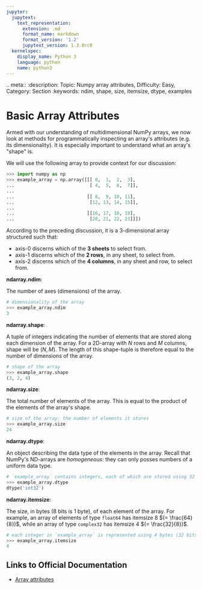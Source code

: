 ```yaml
---
jupyter:
  jupytext:
    text_representation:
      extension: .md
      format_name: markdown
      format_version: '1.2'
      jupytext_version: 1.3.0rc0
  kernelspec:
    display_name: Python 3
    language: python
    name: python3
---
```


<!-- #raw {"raw_mimetype": "text/restructuredtext"} -->
.. meta::
   :description: Topic: Numpy array attributes, Difficulty: Easy, Category: Section
   :keywords: ndim, shape, size, itemsize, dtype, examples
<!-- #endraw -->

<!-- #region -->
# Basic Array Attributes
Armed with our understanding of multidimensional NumPy arrays, we now look at methods for programmatically inspecting an array's attributes (e.g. its dimensionality). It is especially important to understand what an array's "shape" is.

We will use the following array to provide context for our discussion:
 
```python
>>> import numpy as np
>>> example_array = np.array([[[ 0,  1,  2,  3],
...                            [ 4,  5,  6,  7]],
...
...                           [[ 8,  9, 10, 11],
...                            [12, 13, 14, 15]],
...
...                           [[16, 17, 18, 19],
...                            [20, 21, 22, 23]]])
```
According to the preceding discussion, it is a 3-dimensional array structured such that:

 - axis-0 discerns which of the  **3 sheets** to select from.
 - axis-1 discerns which of the **2 rows**, in any sheet, to select from.
 - axis-2 discerns which of the **4 columns**, in any sheet and row, to select from.

**ndarray.ndim**: 

The number of axes (dimensions) of the array.

```python
# dimensionality of the array
>>> example_array.ndim
3
```
<!-- #endregion -->

<!-- #region -->
**ndarray.shape**:

A tuple of integers indicating the number of elements that are stored along each dimension of the array. For a 2D-array with $N$ rows and $M$ columns, shape will be $(N, M)$. The length of this shape-tuple is therefore equal to the number of dimensions of the array.

```python
# shape of the array
>>> example_array.shape
(3, 2, 4)
```

**ndarray.size**:

The total number of elements of the array. This is equal to the product of the elements of the array's shape.
```python
# size of the array: the number of elements it stores
>>> example_array.size
24
```

**ndarray.dtype**:

An object describing the data type of the elements in the array. Recall that NumPy's ND-arrays are *homogeneous*: they can only posses numbers of a uniform data type. 

```python
# `example_array` contains integers, each of which are stored using 32 bits of memory
>>> example_array.dtype
dtype('int32') 
```

**ndarray.itemsize**:

The size, in bytes (8 bits is 1 byte), of each element of the array. For example, an array of elements of type `float64` has itemsize 8 $(= \frac{64}{8})$, while an array of type `complex32` has itemsize 4 $(= \frac{32}{8})$.
```python
# each integer in `example_array` is represented using 4 bytes (32 bits) of memory
>>> example_array.itemsize
4
```
<!-- #endregion -->

## Links to Official Documentation

- [Array attributes](https://docs.scipy.org/doc/numpy/reference/arrays.ndarray.html#array-attributes)
